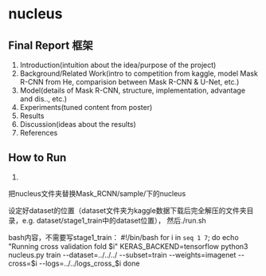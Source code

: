 # nucleus

## Final Report 框架
1. Introduction(intuition about the idea/purpose of the project)
2. Background/Related Work(intro to competition from kaggle, model Mask R-CNN from He, comparision between Mask R-CNN & U-Net, etc.)
3. Model(details of Mask R-CNN, structure, implementation, advantage and dis.., etc.)
4. Experiments(tuned content from poster)
5. Results
6. Discussion(ideas about the results)
7. References

## How to Run
1. 

把nucleus文件夹替换Mask_RCNN/sample/下的nucleus

设定好dataset的位置（dataset文件夹为kaggle数据下载后完全解压的文件夹目录，e.g. dataset/stage1_train中的dataset位置），
然后./run.sh

bash内容，不需要写stage1_train：
#!/bin/bash
for i in `seq 1 7`;
do
    echo "Running cross validation fold $i"
    KERAS_BACKEND=tensorflow python3 nucleus.py train --dataset=../../../ --subset=train --weights=imagenet --cross=$i --logs=../../logs_cross_$i
done
